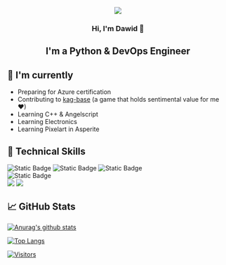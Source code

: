 <p align="center">
  <img src="https://placehold.co/1000x200/png" />
</p>

<h3 align="center">
Hi, I'm Dawid </a> 👋
</h3>

<h2 align="center">
I'm a Python & DevOps Engineer
</h2> 

## 🔭 I'm currently

- Preparing for Azure certification
- Contributing to [kag-base](https://github.com/transhumandesign/kag-base) (a game that holds sentimental value for me ❤)
- Learning C++ & Angelscript
- Learning Electronics
- Learning Pixelart in Asperite

## 💼 Technical Skills

![Static Badge](https://img.shields.io/badge/code-Python-%234584B6?style=flat&labelColor=gray)
![Static Badge](https://img.shields.io/badge/code-C%2B%2B-blue?style=flat&labelColor=gray)
![Static Badge](https://img.shields.io/badge/code-Angelscript-white?style=flat&labelColor=gray)
</br>
![Static Badge](https://img.shields.io/badge/framework-FastAPI-%23018E82?style=flat&labelColor=gray)
</br>
![](https://img.shields.io/badge/Tools-Git-informational?style=flat&logo=Git&color=F05032)
![](https://img.shields.io/badge/Tools-GitHub-informational?style=flat&logo=GitHub&color=181717)

## 📈 GitHub Stats 

[![Anurag's github stats](https://github-readme-stats.vercel.app/api?username=yushi1007)](https://github.com/yushi1007)

[![Top Langs](https://github-readme-stats.vercel.app/api/top-langs/?username=yushi1007&layout=compact)](https://github.com/yushi1007)

[![Visitors](https://visitor-badge.glitch.me/badge?page_id=yushi1007.yushi1007)](https://www.yushi.dev/)
